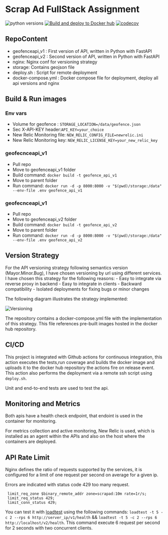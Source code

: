 # Scrap Ad FullStack Assignment
![python versions](https://img.shields.io/badge/pyhton-%203.6%20%7C%203.7%20%7C%203.8%20-blue)
[![Build and deploy to Docker hub](https://github.com/hastman/scrap-ad-assigment/actions/workflows/deployment-apis.yml/badge.svg?branch=main)](https://github.com/hastman/scrap-ad-assigment/actions/workflows/deployment-apis.yml)
[![codecov](https://codecov.io/gh/hastman/scrap-ad-assigment/branch/main/graph/badge.svg?token=JAXZ6K1R0A)](https://codecov.io/gh/hastman/scrap-ad-assigment)

## RepoContent

- geofenceapi_v1 : First version of API, written in Python with FastAPI
- geofenceapi_v2 : Second version of API, written in Python with FastAPI
- nginx: Nginx conf for versioning strategy
- storage: Contains geojson file
- deploy.sh : Script for remote deployment
- docker-compose.yml : Docker compose file for deployment, deploy all api versions and nginx

## Build & Run images

### Env vars

- Volume for geofence : `STORAGE_LOCATION=/data/geofence.json`
- Sec X-API-KEY header:`API_KEY=your_choice`
- New Relic Monitoring file: `NEW_RELIC_CONFIG_FILE=newrelic.ini`
- New Relic Monitoring key: `NEW_RELIC_LICENSE_KEY=your_new_relic_key`

### geofecnceapi_v1

- Pull repo
- Move to geofenceapi_v1 folder
- Build command: `docker build -t geofence_api_v1`
- Move to parent folder
- Run command: `docker run -d -p 8000:8000 -v "$(pwd)/storage:/data" --env-file .env geofence_api_v1`

### geofecnceapi_v1

- Pull repo
- Move to geofenceapi_v2 folder
- Build command: `docker build -t geofence_api_v2`
- Move to parent folder
- Run command: `docker run -d -p 8000:8000 -v "$(pwd)/storage:/data" --env-file .env geofence_api_v2`

## Version Strategy

For the API versioning strategy following semantics version (Mayor.Minor.Bug), I have chosen versioning by url using different services.
I have chosen this strategy for the following reasons: - Easy to integrate via reverse proxy in backend - Easy to integrate in clients - Backward compatibility - Isolated deployments for fixing bugs or minor changes

The following diagram illustrates the strategy implemented:

![Versioning](https://www2.online-converting.com/upload/api_f149f584b9/result.jpg)

The repository contains a docker-compose.yml file with the implementation of this strategy. This file references pre-built images hosted in the docker hub repository.

## CI/CD

This project is integrated with Github actions for continuous integration, this action executes the tests,run coverage and builds the docker image and uploads it to the docker hub repository the actions fire on release event. This action also performs the deployment via a remote ssh script using `deploy.sh`.

Unit and end-to-end tests are used to test the api.

## Monitoring and Metrics

Both apis have a health check endpoint, that endoint is used in the container for monitoring.

For metrics collection and active monitoring, New Relic is used, which is installed as an agent within the APIs and also on the host where the containers are deployed.

## API Rate Limit

Nginx defines the ratio of requests supported by the services, it is configured for a limit of one request per second on average for a given ip.

Errors are indicated with status code 429 too many request.

```
 limit_req_zone $binary_remote_addr zone=scrapad:10m rate=1r/s;
 limit_req_status 429;
 limit_conn_status 429;
```

You can test it with [loadtest](https://www.npmjs.com/package/loadtest) using the following commands: `loadtest -t 5 -c 2 --rps 6 http://server_ip/v1/health` && `loadtest -t 5 -c 2 --rps 6 http://localhost/v2/health`. This command execute 6 request per second for 2 seconds with two concurrent clients.
